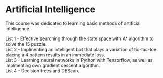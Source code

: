 # Artificial Intelligence

This course was dedicated to learning basic methods of artificial intelligence.

List 1 - Effective searching through the state space with A* algorithm to solve the 15 puzzle.\
List 2 - Implmenting an intelligent bot that plays a variation of tic-tac-toe: placing a 4 pattern results in an immediate loss.\
List 3 - Learning neural networks in Python with Tensorflow, as well as implmenting own gradient descent algorithm.\
List 4 - Decision trees and DBScan.
